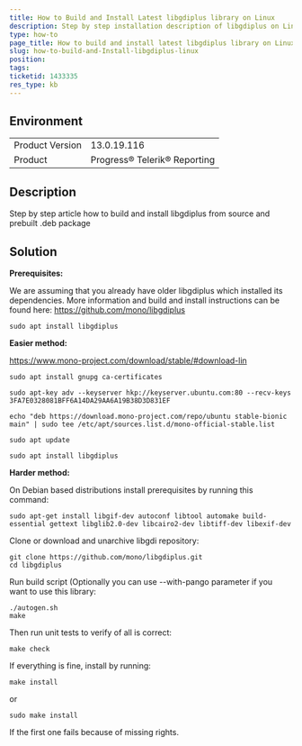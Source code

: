```yaml
---
title: How to Build and Install Latest libgdiplus library on Linux
description: Step by step installation description of libgdiplus on Linux
type: how-to
page_title: How to build and install latest libgdiplus library on Linux
slug: how-to-build-and-Install-libgdiplus-linux
position: 
tags: 
ticketid: 1433335
res_type: kb
---
```


## Environment
<table>
	<tbody>
		<tr>
			<td>Product Version</td>
			<td>13.0.19.116</td>
		</tr>
		<tr>
			<td>Product</td>
			<td>Progress® Telerik® Reporting</td>
		</tr>
	</tbody>
</table>


## Description
Step by step article how to build and install libgdiplus from source and prebuilt .deb package

## Solution
**Prerequisites:**

We are assuming that you already have older libgdiplus which installed its dependencies. More information and build and install instructions can be found here: https://github.com/mono/libgdiplus

```
sudo apt install libgdiplus
```


**Easier method:**

https://www.mono-project.com/download/stable/#download-lin

```
sudo apt install gnupg ca-certificates

sudo apt-key adv --keyserver hkp://keyserver.ubuntu.com:80 --recv-keys 3FA7E0328081BFF6A14DA29AA6A19B38D3D831EF

echo "deb https://download.mono-project.com/repo/ubuntu stable-bionic main" | sudo tee /etc/apt/sources.list.d/mono-official-stable.list

sudo apt update

sudo apt install libgdiplus
```


**Harder method:**

On Debian based distributions install prerequisites by running this command: 
```
sudo apt-get install libgif-dev autoconf libtool automake build-essential gettext libglib2.0-dev libcairo2-dev libtiff-dev libexif-dev
```

Clone or download and unarchive libgdi repository: 

```
git clone https://github.com/mono/libgdiplus.git
cd libgdiplus
```

Run build script (Optionally you can use --with-pango parameter if you want to use this library: 

```
./autogen.sh
make 
```

Then run unit tests to verify of all is correct: 

```
make check
```

If everything is fine, install by running: 

```
make install 
```

or  

```
sudo make install 
```
If the first one fails because of missing rights. 
